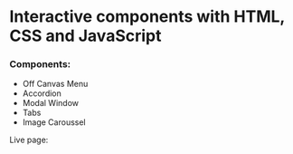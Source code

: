 # Interactive components with HTML, CSS and JavaScript

### Components:
- Off Canvas Menu
- Accordion
- Modal Window
- Tabs
- Image Caroussel

Live page:
